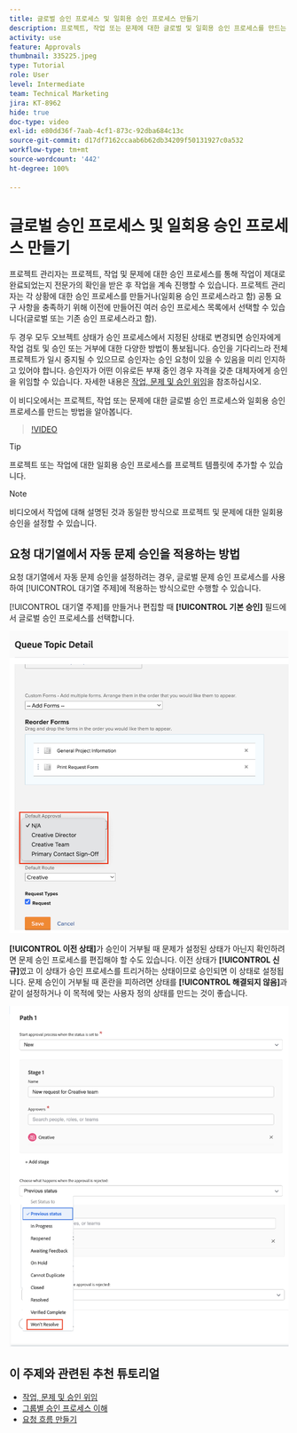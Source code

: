 ```yaml
---
title: 글로벌 승인 프로세스 및 일회용 승인 프로세스 만들기
description: 프로젝트, 작업 또는 문제에 대한 글로벌 및 일회용 승인 프로세스를 만드는 방법에 대해 알아봅니다.
activity: use
feature: Approvals
thumbnail: 335225.jpeg
type: Tutorial
role: User
level: Intermediate
team: Technical Marketing
jira: KT-8962
hide: true
doc-type: video
exl-id: e80dd36f-7aab-4cf1-873c-92dba684c13c
source-git-commit: d17df7162ccaab6b62db34209f50131927c0a532
workflow-type: tm+mt
source-wordcount: '442'
ht-degree: 100%

---
```


# 글로벌 승인 프로세스 및 일회용 승인 프로세스 만들기

프로젝트 관리자는 프로젝트, 작업 및 문제에 대한 승인 프로세스를 통해 작업이 제대로 완료되었는지 전문가의 확인을 받은 후 작업을 계속 진행할 수 있습니다. 프로젝트 관리자는 각 상황에 대한 승인 프로세스를 만들거나(일회용 승인 프로세스라고 함) 공통 요구 사항을 충족하기 위해 이전에 만들어진 여러 승인 프로세스 목록에서 선택할 수 있습니다(글로벌 또는 기존 승인 프로세스라고 함).

두 경우 모두 오브젝트 상태가 승인 프로세스에서 지정된 상태로 변경되면 승인자에게 작업 검토 및 승인 또는 거부에 대한 다양한 방법이 통보됩니다. 승인을 기다리느라 전체 프로젝트가 일시 중지될 수 있으므로 승인자는 승인 요청이 있을 수 있음을 미리 인지하고 있어야 합니다. 승인자가 어떤 이유로든 부재 중인 경우 자격을 갖춘 대체자에게 승인을 위임할 수 있습니다. 자세한 내용은 [작업, 문제 및 승인 위임](/help/manage-work/approval-processes-and-milestone-paths/delegate-approvals.md)을 참조하십시오.

이 비디오에서는 프로젝트, 작업 또는 문제에 대한 글로벌 승인 프로세스와 일회용 승인 프로세스를 만드는 방법을 알아봅니다.

>[!VIDEO](https://video.tv.adobe.com/v/335225/?quality=12&learn=on&enablevpops)

>[!TIP]
>
>프로젝트 또는 작업에 대한 일회용 승인 프로세스를 프로젝트 템플릿에 추가할 수 있습니다.

>[!NOTE]
>
>비디오에서 작업에 대해 설명된 것과 동일한 방식으로 프로젝트 및 문제에 대한 일회용 승인을 설정할 수 있습니다.

## 요청 대기열에서 자동 문제 승인을 적용하는 방법

요청 대기열에서 자동 문제 승인을 설정하려는 경우, 글로벌 문제 승인 프로세스를 사용하여 [!UICONTROL 대기열 주제]에 적용하는 방식으로만 수행할 수 있습니다.

[!UICONTROL 대기열 주제]를 만들거나 편집할 때 **[!UICONTROL 기본 승인]** 필드에서 글로벌 승인 프로세스를 선택합니다.

![대기열 주제에서 기본 승인 프로세스를 선택하는 방법을 보여주는 이미지](assets/automatic-issue-approval-1.png)

**[!UICONTROL 이전 상태]**&#x200B;가 승인이 거부될 때 문제가 설정된 상태가 아닌지 확인하려면 문제 승인 프로세스를 편집해야 할 수도 있습니다. 이전 상태가 **[!UICONTROL 신규]**&#x200B;였고 이 상태가 승인 프로세스를 트리거하는 상태이므로 승인되면 이 상태로 설정됩니다. 문제 승인이 거부될 때 혼란을 피하려면 상태를 **[!UICONTROL 해결되지 않음]**&#x200B;과 같이 설정하거나 이 목적에 맞는 사용자 정의 상태를 만드는 것이 좋습니다.

![문제가 거부되었을 때 사용할 상태를 변경하는 것을 보여주는 이미지](assets/automatic-issue-approval-2.png)


## 이 주제와 관련된 추천 튜토리얼

* [작업, 문제 및 승인 위임](/help/manage-work/approval-processes-and-milestone-paths/delegate-approvals.md)
* [그룹별 승인 프로세스 이해](/help/administration-and-setup/approval-processes-and-milestone-paths/group-specific-approval-processes.md)
* [요청 흐름 만들기](/help/manage-work/request-queues/create-a-request-flow.md)

